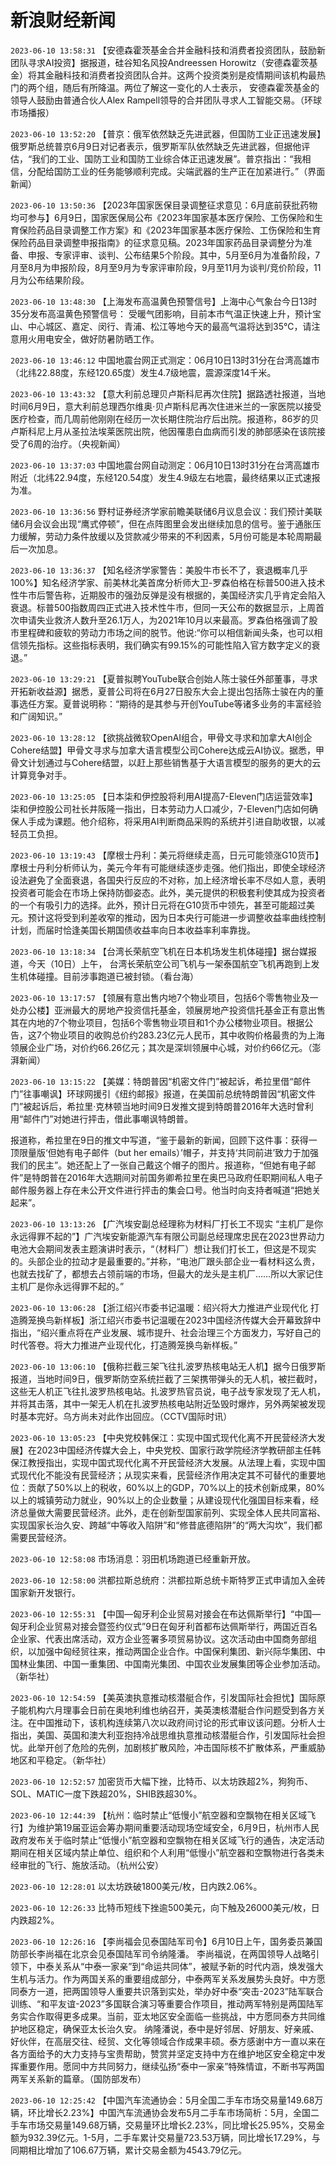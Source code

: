 # 新浪财经新闻
`2023-06-10 13:58:31` 【安德森霍茨基金合并金融科技和消费者投资团队，鼓励新团队寻求AI投资】据报道，硅谷知名风投Andreessen Horowitz（安德森霍茨基金）将其金融科技和消费者投资团队合并。这两个投资类别是疫情期间该机构最热门的两个组，随后有所降温。两位了解这一变化的人士表示， 安德森霍茨基金的领导人鼓励由普通合伙人Alex Rampell领导的合并团队寻求人工智能交易。（环球市场播报）

`2023-06-10 13:52:20` 【普京：俄军依然缺乏先进武器，但国防工业正迅速发展】俄罗斯总统普京6月9日对记者表示，俄罗斯军队依然缺乏先进武器，但据他评估，“我们的工业、国防工业和国防工业综合体正迅速发展”。普京指出：“我相信，分配给国防工业的任务能够顺利完成。尖端武器的生产正在加紧进行。”（界面新闻）

`2023-06-10 13:50:36` 【2023年国家医保目录调整征求意见：6月底前获批药物均可参与】6月9日，国家医保局公布《2023年国家基本医疗保险、工伤保险和生育保险药品目录调整工作方案》和《2023年国家基本医疗保险、工伤保险和生育保险药品目录调整申报指南》的征求意见稿。2023年国家药品目录调整分为准备、申报、专家评审、谈判、公布结果5个阶段。其中，5月至6月为准备阶段，7月至8月为申报阶段，8月至9月为专家评审阶段，9月至11月为谈判/竞价阶段，11月为公布结果阶段。

`2023-06-10 13:48:30` 【上海发布高温黄色预警信号】上海中心气象台今日13时35分发布高温黄色预警信号： 受暖气团影响，目前本市气温正快速上升，预计宝山、中心城区、嘉定、闵行、青浦、松江等地今天的最高气温将达到35℃，请注意用火用电安全，做好防暑防晒工作。

`2023-06-10 13:46:12` 中国地震台网正式测定：06月10日13时31分在台湾高雄市（北纬22.88度，东经120.65度）发生4.7级地震，震源深度14千米。

`2023-06-10 13:43:32` 【意大利前总理贝卢斯科尼再次住院】据路透社报道，当地时间6月9日，意大利前总理西尔维奥·贝卢斯科尼再次住进米兰的一家医院以接受医疗检查，而几周前他刚刚在经历一次长期住院治疗后出院。报道称，86岁的贝卢斯科尼上月从圣拉法埃莱医院出院，他因罹患白血病而引发的肺部感染在该院接受了6周的治疗。（央视新闻）

`2023-06-10 13:37:03` 中国地震台网自动测定：06月10日13时31分在台湾高雄市附近（北纬22.94度，东经120.54度）发生4.9级左右地震，最终结果以正式速报为准。

`2023-06-10 13:36:56` 野村证券经济学家前瞻美联储6月议息会议：我们预计美联储6月会议会出现“鹰式停顿”，但在点阵图里会发出继续加息的信号。鉴于通胀压力缓解，劳动力条件放缓以及贷款减少带来的不利因素，5月份可能是本轮周期最后一次加息。

`2023-06-10 13:36:37` 【知名经济学家警告：美股牛市长不了，衰退概率几乎100%】知名经济学家、前美林北美首席分析师大卫-罗森伯格在标普500进入技术性牛市后警告称，近期股市的强劲反弹是没有根据的，美国经济实几乎肯定会陷入衰退。标普500指数周四正式进入技术性牛市，但同一天公布的数据显示，上周首次申请失业救济人数升至26.1万人，为2021年10月以来最高。罗森伯格强调了股市里程碑和疲软的劳动力市场之间的脱节。他说:“你可以相信新闻头条，也可以相信领先指标。这些指标表明，我们确实有99.15%的可能性陷入官方数字定义的衰退。”

`2023-06-10 13:29:21` 【夏普拟聘YouTube联合创始人陈士骏任外部董事，寻求开拓新收益源】据悉，夏普公司将在6月27日股东大会上提出包括陈士骏在内的董事选任方案。夏普说明称：“期待的是其参与开创YouTube等诸多业务的丰富经验和广阔知识。”

`2023-06-10 13:28:12` 【欲挑战微软OpenAI组合，甲骨文寻求和加拿大AI创企Cohere结盟】甲骨文寻求与加拿大语言模型公司Cohere达成云AI协议。据悉，甲骨文计划通过与Cohere结盟，以赶上那些销售基于大语言模型的服务的更大的云计算竞争对手。

`2023-06-10 13:25:05` 【日本柒和伊控股将利用AI提高7-Eleven门店运营效率】柒和伊控股公司社长井阪隆一指出，日本劳动力人口减少，7-Eleven门店如何确保人手成为课题。他介绍称，将采用AI判断商品采购的系统并引进自助收银，以减轻员工负担。

`2023-06-10 13:19:43` 【摩根士丹利：美元将继续走高，日元可能领涨G10货币】摩根士丹利分析师认为，美元今年有可能继续逐步走强。他们指出，即使全球经济设法避免了全面衰退，各国央行反应的不对称，加上经济增长率不尽如人意，表明投资者可能会在市场上保持防御姿态。此外，美元提供的积极套利使其成为投资者的一个有吸引力的选择。此外，预计日元将在G10货币中领先，甚至可能超过美元。预计这将受到利差收窄的推动，因为日本央行可能进一步调整收益率曲线控制计划，而届时恰逢美国长期国债收益率向日本收益率利率靠拢。

`2023-06-10 13:18:34` 【台湾长荣航空飞机在日本机场发生机体碰撞】据台媒报道，今天（10日）上午， 台湾长荣航空公司飞机与一架泰国航空飞机再跑到上发生机体碰撞。目前涉事跑道已被封锁。（看台海）

`2023-06-10 13:17:57` 【领展有意出售内地7个物业项目，包括6个零售物业及一处办公楼】亚洲最大的房地产投资信托基金，领展房地产投资信托基金正有意出售其在内地的7个物业项目，包括6个零售物业项目和1个办公楼物业项目。根据公告，这7个物业项目的收购总价约283.23亿元人民币，其中收购价格最贵的为上海领展企业广场，对价约66.26亿元；其次是深圳领展中心城，对价约66亿元。（澎湃新闻）

`2023-06-10 13:15:22` 【美媒：特朗普因“机密文件门”被起诉，希拉里借“邮件门”往事嘲讽】环球网援引《纽约邮报》报道，在美国前总统特朗普因“机密文件门”被起诉后，希拉里·克林顿当地时间9日发推文提到特朗普2016年大选时曾利用“邮件门”对她进行抨击，借此事嘲讽特朗普。

报道称，希拉里在9日的推文中写道，“鉴于最新的新闻，回顾下这件事：获得一顶限量版‘但她有电子邮件（but her emails）’帽子，并支持‘共同前进’致力于加强我们的民主”。她还配上了一张自己戴这个帽子的图片。报道称，“但她有电子邮件”是特朗普在2016年大选期间对前国务卿希拉里在奥巴马政府任职期间私人电子邮件服务器上存在未公开文件进行抨击的集会口号。他当时向支持者喊道“把她关起来”。

`2023-06-10 13:13:26` 【广汽埃安副总经理称为材料厂打长工不现实 “主机厂是你永远得罪不起的”】广汽埃安新能源汽车有限公司副总经理席忠民在2023世界动力电池大会期间发表主题演讲时表示，“（材料厂）想让我们打长工，但这是不现实的。头部企业的拉动才是最重要的。”并称，“电池厂跟头部企业一看材料这么贵，也就去找矿了，都想去占领前端的市场，但最大的龙头是主机厂……所以大家记住主机厂是你永远得罪不起的。”

`2023-06-10 13:06:28` 【浙江绍兴市委书记温暖：绍兴将大力推进产业现代化 打造腾笼换鸟新样板】浙江绍兴市委书记温暖在2023中国经济传媒大会开幕致辞中指出，“绍兴重点将在产业发展、城市提升、社会治理三个方面发力，写好自己的时代答卷。将大力推进产业现代化，打造腾笼换鸟新样板。”

`2023-06-10 13:06:10` 【俄称拦截三架飞往扎波罗热核电站无人机】据今日俄罗斯报道，当地时间9日，俄罗斯防空系统拦截了三架携带弹头的无人机，被拦截时，这些无人机正飞往扎波罗热核电站。扎波罗热官员说，电子战专家发现了无人机，并将其击落，其中一架无人机在扎波罗热核电站附近坠毁时爆炸，另外两架被发现时基本完好。乌方尚未对此作出回应。（CCTV国际时讯）

`2023-06-10 13:05:23` 【中央党校韩保江：实现中国式现代化离不开民营经济大发展】在2023中国经济传媒大会上，中央党校、国家行政学院经济学教研部主任韩保江教授指出，实现中国式现代化离不开民营经济大发展。从法理上看，实现中国式现代化不能没有民营经济；从现实来看，民营经济作用决定其不可替代的重要地位：贡献了50%以上的税收，60%以上的GDP，70%以上的技术创新成果，80%以上的城镇劳动力就业，90%以上的企业数量；从建设现代化强国目标来看，经济总量做大需要民营经济。此外，走在创新型国家前列、实现全体人民共同富裕、实现国家长治久安、跨越“中等收入陷阱”和“修昔底德陷阱”的“两大沟坎”，我们都需要民营经济。

`2023-06-10 12:58:08` 市场消息：羽田机场跑道已经重新开放。

`2023-06-10 12:58:00` 洪都拉斯总统府：洪都拉斯总统卡斯特罗正式申请加入金砖国家新开发银行。

`2023-06-10 12:55:31` 【中国—匈牙利企业贸易对接会在布达佩斯举行】“中国—匈牙利企业贸易对接会暨签约仪式”9日在匈牙利首都布达佩斯举行，两国近百名企业家、代表出席活动，双方企业签署多项贸易协议。这次活动由中国商务部组织，以加强中匈经贸往来，推动两国企业合作。中国保利集团、新兴际华集团、中国林业集团、中国一重集团、中国南光集团、中国农业发展集团等企业参加活动。（新华社）

`2023-06-10 12:54:59` 【美英澳执意推动核潜艇合作，引发国际社会担忧】国际原子能机构六月理事会日前在奥地利维也纳召开，美英澳核潜艇合作问题受到各方关注。在中国推动下，该机构连续第八次以政府间讨论的形式审议该问题。分析人士指出，美国、英国和澳大利亚抱持冷战思维执意推动核潜艇合作，引发国际社会担忧。此举开创了危险的先例，加剧核扩散风险，冲击国际核不扩散体系，严重威胁地区和平稳定。（新华社）

`2023-06-10 12:52:57` 加密货币大幅下挫，比特币、以太坊跌超2%，狗狗币、SOL、MATIC一度下跌超20%，SHIB跌超30%。

`2023-06-10 12:44:39` 【杭州：临时禁止“低慢小”航空器和空飘物在相关区域飞行】为维护第19届亚运会筹办期间重要活动现场空域安全，6月9日，杭州市人民政府发布关于临时禁止“低慢小”航空器和空飘物在相关区域飞行的通告，决定活动期间在相关区域内禁止单位、组织和个人利用“低慢小”航空器和空飘物进行各类未经审批的飞行、施放活动。（杭州公安）

`2023-06-10 12:28:01` 以太坊跌破1800美元/枚，日内跌2.06%。

`2023-06-10 12:26:33` 比特币短线下挫逾500美元，向下触及26000美元/枚，日内跌超2%。

`2023-06-10 12:26:16` 【李尚福会见泰国陆军司令】6月10日上午，国务委员兼国防部长李尚福在北京会见泰国陆军司令纳隆潘。 李尚福说，在两国领导人战略引领下，中泰关系从“中泰一家亲”到“命运共同体”，被赋予新的时代内涵，焕发强大生机与活力。作为两国关系的重要组成部分，中泰两军关系发展势头良好。中方愿同泰方一道，把两国领导人重要共识落到实处，举办好中泰“突击-2023”陆军联合训练、“和平友谊-2023”多国联合演习等重要合作项目，推动两军特别是两国陆军务实合作取得更多成果。当前，亚太地区安全面临一些挑战，中方愿同泰方共同维护地区稳定，确保亚太长治久安。 纳隆潘说，泰中是好邻居、好朋友、好亲戚、好伙伴，在高层交往、经贸、文化等领域合作成果丰硕。泰方感谢中方一直以来在各方面给予的大力支持与宝贵帮助，赞赏并坚定支持中方在维护地区安全稳定中发挥重要作用。愿同中方共同努力，继续弘扬“泰中一家亲”特殊情谊，不断书写两国两军关系新的篇章。（国防部发布）

`2023-06-10 12:25:42` 【中国汽车流通协会：5月全国二手车市场交易量149.68万辆，环比增长2.23%】中国汽车流通协会发布5月二手车市场简析：5月，全国二手车市场交易量149.68万辆，交易量环比增长2.23%，同比增长25.95%，交易金额为932.39亿元。1-5月，二手车累计交易量723.53万辆，同比增长17.29%，与同期相比增加了106.67万辆，累计交易金额为4543.79亿元。

